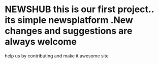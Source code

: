 # NEWSHUB this is our first project.. its simple newsplatform .New changes and suggestions are always welcome
help us by contributing and make it awesome site
